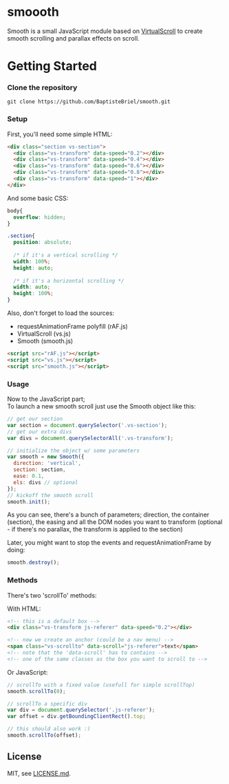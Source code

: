 # smoooth
Smooth is a small JavaScript module based on [VirtualScroll](http://www.everyday3d.com/blog/index.php/2014/08/18/smooth-scrolling-with-virtualscroll/) to create smooth scrolling and parallax effects on scroll.

# Getting Started

### Clone the repository

`git clone https://github.com/BaptisteBriel/smooth.git`

### Setup

First, you'll need some simple HTML:

```html
<div class="section vs-section">
  <div class="vs-transform" data-speed="0.2"></div>
  <div class="vs-transform" data-speed="0.4"></div>
  <div class="vs-transform" data-speed="0.6"></div>
  <div class="vs-transform" data-speed="0.8"></div>
  <div class="vs-transform" data-speed="1"></div>
</div>
```

And some basic CSS:

```css
body{
  overflow: hidden;
}

.section{
  position: absolute;
  
  /* if it's a vertical scrolling */
  width: 100%; 
  height: auto;
  
  /* if it's a horizontal scrolling */
  width: auto; 
  height: 100%;
}
```

Also, don't forget to load the sources:
- requestAnimationFrame polyfill (rAF.js)
- VirtualScroll (vs.js)
- Smooth (smooth.js)

```html
<script src="rAF.js"></script>
<script src="vs.js"></script>
<script src="smooth.js"></script>
```

### Usage

Now to the JavaScript part;  
To launch a new smooth scroll just use the Smooth object like this:

```javascript
// get our section
var section = document.querySelector('.vs-section');
// get our extra divs
var divs = document.querySelectorAll('.vs-transform');

// initialize the object w/ some parameters
var smooth = new Smooth({
  direction: 'vertical',
  section: section,
  ease: 0.1,
  els: divs // optional
});
// kickoff the smooth scroll
smooth.init();
```

As you can see, there's a bunch of parameters; direction, the container (section), the easing and all the DOM nodes you want to transform (optional - if there's no parallax, the transform is applied to the section)

Later, you might want to stop the events and requestAnimationFrame by doing:

```javascript
smooth.destroy();
```

### Methods

There's two 'scrollTo' methods:  

With HTML:  

```html
<!-- this is a default box -->
<div class="vs-transform js-referer" data-speed="0.2"></div>

<!-- now we create an anchor (could be a nav menu) -->
<span class="vs-scrollto" data-scroll="js-referer">text</span>
<!-- note that the 'data-scroll' has to contains -->
<!-- one of the same classes as the box you want to scroll to -->
```

Or JavaScript:  

```javascript
// scrollTo with a fixed value (usefull for simple scrollTop)
smooth.scrollTo(0);

// scrollTo a specific div
var div = document.querySelector('.js-referer');
var offset = div.getBoundingClientRect().top;

// this should also work :)
smooth.scrollTo(offset);
```

## License

MIT, see [LICENSE.md](https://github.com/BaptisteBriel/smooth/blob/master/LICENSE).
